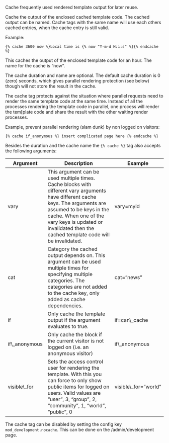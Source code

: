 Cache frequently used rendered template output for later reuse.

Cache the output of the enclosed cached template code. The cached output can be named. Cache tags with the same name will use each others cached entries, when the cache entry is still valid.

Example:


```django
{% cache 3600 now %}Local time is {% now "Y-m-d H:i:s" %}{% endcache %}
```

This caches the output of the enclosed template code for an hour. The name for the cache is “now”.

The cache duration and name are optional. The default cache duration is 0 (zero) seconds, which gives parallel rendering protection (see below) though will not store the result in the cache.

The cache tag protects against the situation where parallel requests need to render the same template code at the same time. Instead of all the processes rendering the template code in parallel, one process will render the tem\[plate code and share the result with the other waiting render processes.

Example, prevent parallel rendering (slam dunk) by non logged on visitors:


```django
{% cache if_anonymous %} insert complicated page here {% endcache %}
```

Besides the duration and the cache name the `{% cache %}` tag also accepts the following arguments:

| Argument       | Description                                                                      | Example               |
| -------------- | -------------------------------------------------------------------------------- | --------------------- |
| vary           | This argument can be used multiple times. Cache blocks with different vary arguments have different cache keys. The arguments are assumed to be keys in the cache. When one of the vary keys is updated or invalidated then the cached template code will be invalidated. | vary=myid             |
| cat            | Category the cached output depends on. This argument can be used multiple times for specifying multiple categories. The categories are not added to the cache key, only added as cache dependencies. | cat=”news”            |
| if             | Only cache the template output if the argument evaluates to true.                | if=can\\_cache        |
| if\\_anonymous | Only cache the block if the current visitor is not logged on (i.e. an anonymous visitor) | if\\_anonymous        |
| visible\\_for  | Sets the access control user for rendering the template. With this you can force to only show public items for logged on users. Valid values are “user”, 3, “group”, 2, “community”, 1, “world”, “public”, 0 | visible\\_for=”world” |

The cache tag can be disabled by setting the config key `mod_development.nocache`. This can be done on the /admin/development page.